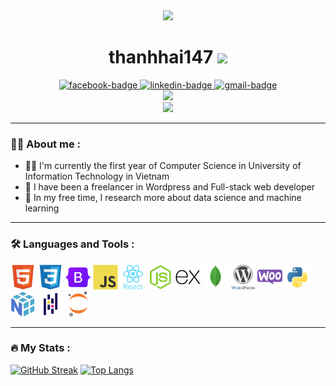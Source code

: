 <div id="header" align="center"> 
    <img src="https://media1.giphy.com/media/zhYSVCirREeIZtONCI/giphy.gif?cid=ecf05e47yw84t45zw6jx4hew5syk91m28wok50qgk74up6tl&rid=giphy.gif&ct=s" width="200"/>
    <h1>
        thanhhai147
        <img src="https://media.giphy.com/media/hvRJCLFzcasrR4ia7z/giphy.gif" width="50" />
    </h1>
</div>

<div id="badges" align="center">
    <a href="https://www.facebook.com/PhanThanhHai3301/">
        <img src="https://img.shields.io/badge/Facebook-blue?style=for-the-badge&logo=facebook&logoColor=white" alt="facebook-badge" />
    </a>
    <a href="https://www.linkedin.com/in/thanh-h%E1%BA%A3i-phan-ba4478218/">
        <img src="https://img.shields.io/badge/LinkedIn-blue?style=for-the-badge&logo=linkedin&logoColor=white" alt="linkedin-badge" />
    </a>
    <a href="https://mail.google.com/mail/u/?authuser=thanhhai252004@gmail.com">
        <img src="https://img.shields.io/badge/Gmail-red?style=for-the-badge&logo=gmail&logoColor=white" alt="gmail-badge" />
    </a>
</div>

<div id="view-counter" align="center">
    <img src="https://komarev.com/ghpvc/?username=your-github-username&style=flat-square&color=ffd717" />
</div>

<div id="banner" align="center">
    <img src="https://media4.giphy.com/media/IUNycHoVqvLDowiiam/giphy.gif?cid=ecf05e471d7h9gsi4bnhtv7demokxvcgiv5otleptpbdw0zq&rid=giphy.gif&ct=s" width="600" />
</div>

---

### 👨‍💻 About me :
- 👨‍🎓 I'm currently the first year of Computer Science in University of Information Technology in Vietnam
- 🔭 I have been a freelancer in Wordpress and Full-stack web developer
- 📖 In my free time, I research more about data science and machine learning

--- 

### 🛠️ Languages and Tools :
<div>
  <img src="https://github.com/devicons/devicon/blob/master/icons/html5/html5-original.svg" width="40" />
  <img src="https://github.com/devicons/devicon/blob/master/icons/css3/css3-original.svg" width="40" />
  <img src="https://github.com/devicons/devicon/blob/master/icons/bootstrap/bootstrap-original.svg" width="40" />
  <img src="https://github.com/devicons/devicon/blob/master/icons/javascript/javascript-original.svg" width="40" />
  <img src="https://github.com/devicons/devicon/blob/master/icons/react/react-original-wordmark.svg" width="40" />
  <img src="https://github.com/devicons/devicon/blob/master/icons/nodejs/nodejs-original.svg" width="40" />
  <img src="https://github.com/devicons/devicon/blob/master/icons/express/express-original.svg" width="40" />
  <img src="https://github.com/devicons/devicon/blob/master/icons/mongodb/mongodb-original.svg" width="40" />
  <img src="https://github.com/devicons/devicon/blob/master/icons/wordpress/wordpress-original.svg" width="40" />
  <img src="https://github.com/devicons/devicon/blob/master/icons/woocommerce/woocommerce-original.svg" width="40" />
  <img src="https://github.com/devicons/devicon/blob/master/icons/python/python-original.svg" width="40" />
  <img src="https://github.com/devicons/devicon/blob/master/icons/numpy/numpy-original.svg" width="40" />
  <img src="https://github.com/devicons/devicon/blob/master/icons/pandas/pandas-original.svg" width="40" />
  <img src="https://github.com/devicons/devicon/blob/master/icons/jupyter/jupyter-original.svg" width="40" />
</div>

---

### 🔥 My Stats :
[![GitHub Streak](http://github-readme-streak-stats.herokuapp.com?user=thanhhai147&theme=tokyonight_duo&border_radius=10)](https://git.io/streak-stats)
[![Top Langs](https://github-readme-stats.vercel.app/api/top-langs/?username=thanhhai147&layout=compact&theme=tokyonight)](https://github.com/anuraghazra/github-readme-stats)
